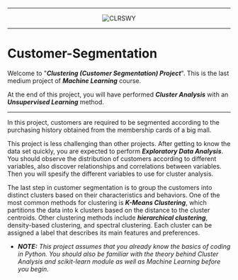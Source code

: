 
___

<p style="text-align: center;"><img src="https://docs.google.com/uc?id=1lY0Uj5R04yMY3-ZppPWxqCr5pvBLYPnV" class="img-fluid" alt="CLRSWY"></p>

___
# Customer-Segmentation
Welcome to "***Clustering (Customer Segmentation) Project***". This is the last medium project of ***Machine Learning*** course.

At the end of this project, you will have performed ***Cluster Analysis*** with an ***Unsupervised Learning*** method.

---

In this project, customers are required to be segmented according to the purchasing history obtained from the membership cards of a big mall.

This project is less challenging than other projects. After getting to know the data set quickly, you are expected to perform ***Exploratory Data Analysis***. You should observe the distribution of customers according to different variables, also discover relationships and correlations between variables. Then you will spesify the different variables to use for cluster analysis.

The last step in customer segmentation is to group the customers into distinct clusters based on their characteristics and behaviors. One of the most common methods for clustering is ***K-Means Clustering***, which partitions the data into k clusters based on the distance to the cluster centroids. Other clustering methods include ***hierarchical clustering***, density-based clustering, and spectral clustering. Each cluster can be assigned a label that describes its main features and preferences.

- ***NOTE:*** *This project assumes that you already know the basics of coding in Python. You should also be familiar with the theory behind Cluster Analysis and scikit-learn module as well as Machine Learning before you begin.*
